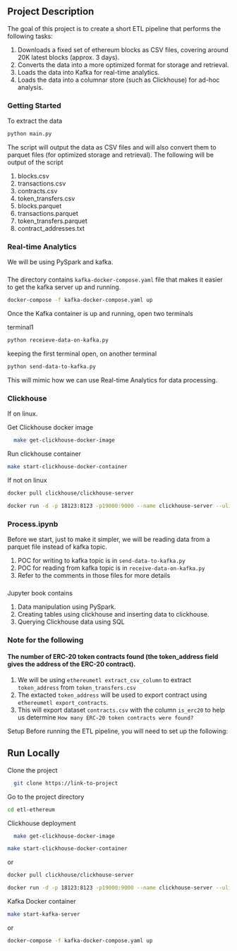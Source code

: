 ## Project Description

The goal of this project is to create a short ETL pipeline that performs the following tasks:

1. Downloads a fixed set of ethereum blocks as CSV files, covering around 20K latest blocks (approx. 3 days).
2. Converts the data into a more optimized format for storage and retrieval.
3. Loads the data into Kafka for real-time analytics.
4. Loads the data into a columnar store (such as Clickhouse) for ad-hoc analysis.

### Getting Started

To extract the data

```bash
python main.py
```

The script will output the data as CSV files and will also convert them to parquet files (for optimized storage and retrieval).
The following will be output of the script

1. blocks.csv
2. transactions.csv
3. contracts.csv
4. token_transfers.csv
5. blocks.parquet
6. transactions.parquet
7. token_transfers.parquet
8. contract_addresses.txt

### Real-time Analytics

We will be using PySpark and kafka.

###

The directory contains `kafka-docker-compose.yaml` file that makes it easier to get the kafka server up and running.

```bash
docker-compose -f kafka-docker-compose.yaml up
```

Once the Kafka container is up and running,
open two terminals

terminal1

```bash
python receieve-data-on-kafka.py
```

keeping the first terminal open, on another terminal

```bash
python send-data-to-kafka.py
```

This will mimic how we can use Real-time Analytics for data processing.

### Clickhouse

If on linux.

Get Clickhouse docker image

```bash
  make get-clickhouse-docker-image
```

Run clickhouse container

```bash
make start-clickhouse-docker-container
```

If not on linux

```bash
docker pull clickhouse/clickhouse-server

docker run -d -p 18123:8123 -p19000:9000 --name clickhouse-server --ulimit nofile=262144:262144 clickhouse/clickhouse-server
```

### Process.ipynb

Before we start, just to make it simpler, we will be reading data from a parquet file instead of kafka topic.

1. POC for writing to kafka topic is in `send-data-to-kafka.py`
2. POC for reading from kafka topic is in `receive-data-on-kafka.py`
3. Refer to the comments in those files for more details

###

Jupyter book contains

1. Data manipulation using PySpark.
2. Creating tables using clickhouse and inserting data to clickhouse.
3. Querying Clickhouse data using SQL

### Note for the following

#### The number of ERC-20 token contracts found (the token_address field gives the address of the ERC-20 contract).

1. We will be using `ethereumetl extract_csv_column` to extract `token_address` from `token_transfers.csv`
2. The extacted `token_address` will be used to export contract using `ethereumetl export_contracts`.
3. This will export dataset `contracts.csv` with the column `is_erc20` to help us determine `How many ERC-20 token contracts were found?`

Setup
Before running the ETL pipeline, you will need to set up the following:

## Run Locally

Clone the project

```bash
  git clone https://link-to-project
```

Go to the project directory

```bash
cd etl-ethereum
```

Clickhouse deployment

```bash
  make get-clickhouse-docker-image
```

```bash
make start-clickhouse-docker-container
```

or

```bash
docker pull clickhouse/clickhouse-server

docker run -d -p 18123:8123 -p19000:9000 --name clickhouse-server --ulimit nofile=262144:262144 clickhouse/clickhouse-server
```

Kafka Docker container

```bash
make start-kafka-server
```

or

```bash
docker-compose -f kafka-docker-compose.yaml up
```
